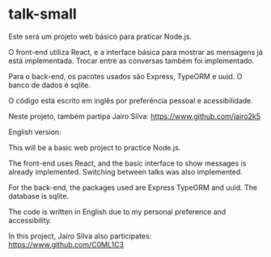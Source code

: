 # talk-small

Este será um projeto web básico para praticar Node.js.

O front-end utiliza React, e a
interface básica para mostrar as mensagens já está implementada. Trocar entre as
conversas também foi implementado.

Para o back-end, os pacotes usados são Express, TypeORM e uuid. O banco de dados é sqlite.

O código está escrito em inglês por preferência pessoal e acessibilidade.

Neste projeto, também partipa Jairo Silva: https://www.github.com/jairo2k5

English version:

This will be a basic web project to practice Node.js.

The front-end uses React, and the
basic interface to show messages is already implemented. Switching between talks
was also implemented.

For the back-end, the packages used are Express TypeORM and uuid. The database is sqlite.

The code is written in English due to my personal preference and accessibility.

In this project, Jairo Silva also participates: https://www.github.com/C0ML1C3
